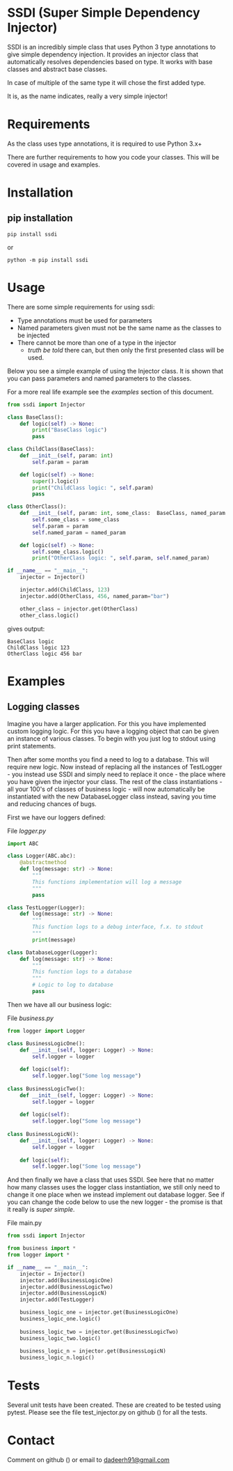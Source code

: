 # SSDI (Super Simple Dependency Injector)

SSDI is an incredibly simple class that uses Python 3 type annotations to give simple dependency injection.
It provides an injector class that automatically resolves dependencies based on type.
It works with base classes and abstract base classes.

In case of multiple of the same type it will chose the first added type.

It is, as the name indicates, really a very simple injector!

# Requirements
As the class uses type annotations, it is required to use Python 3.x+

There are further requirements to how you code your classes. This will be covered in usage and examples.

# Installation
## pip installation
```
pip install ssdi
```
or
```
python -m pip install ssdi
```

# Usage

There are some simple requirements for using ssdi:

* Type annotations must be used for parameters
* Named parameters given must not be the same name as the classes to be injected
* There cannot be more than one of a type in the injector
    * *truth be told* there can, but then only the first presented class will be used.

Below you see a simple example of using the Injector class.
It is shown that you can pass parameters and named parameters to the classes.

For a more real life example see the *examples* section of this document. 

```python
from ssdi import Injector

class BaseClass():
    def logic(self) -> None:
        print("BaseClass logic")
        pass

class ChildClass(BaseClass):
    def __init__(self, param: int)
        self.param = param

    def logic(self) -> None:
        super().logic()
        print("ChildClass logic: ", self.param)
        pass

class OtherClass():
    def __init__(self, param: int, some_class:  BaseClass, named_param: str = "foo") -> None:
        self.some_class = some_class
        self.param = param
        self.named_param = named_param

    def logic(self) -> None:
        self.some_class.logic()
        print("OtherClass logic: ", self.param, self.named_param)

if __name__ == "__main__":
    injector = Injector()

    injector.add(ChildClass, 123)
    injector.add(OtherClass, 456, named_param="bar")

    other_class = injector.get(OtherClass)
    other_class.logic()
```

gives output:

```
BaseClass logic
ChildClass logic 123
OtherClass logic 456 bar
```

# Examples
## Logging classes

Imagine you have a larger application. For this you have implemented custom logging logic. For this you have a logging object that can be given an instance of various classes. To begin with you just log to stdout using print statements. 

Then after some months you find a need to log to a database. This will require new logic. 
Now instead of replacing all the instances of TestLogger - you instead use SSDI and simply need to replace it once - the place where you have given the injector your class. 
The rest of the class instantiations - all your 100's of classes of business logic - will now automatically be instantiated with the new DatabaseLogger class instead, saving you time and reducing chances of bugs.


First we have our loggers defined:


File *logger.py*
```python
import ABC

class Logger(ABC.abc):
    @abstractmethod
    def log(message: str) -> None:
        """ 
        This functions implementation will log a message
        """
        pass

class TestLogger(Logger):
    def log(message: str) -> None:
        """
        This function logs to a debug interface, f.x. to stdout
        """
        print(message)

class DatabaseLogger(Logger):
    def log(message: str) -> None:
        """
        This function logs to a database
        """
        # Logic to log to database
        pass


```

Then we have all our business logic:

File *business.py*
```python
from logger import Logger

class BusinessLogicOne():
    def __init__(self, logger: Logger) -> None:
        self.logger = logger
    
    def logic(self):
        self.logger.log("Some log message")
        
class BusinessLogicTwo():
    def __init__(self, logger: Logger) -> None:
        self.logger = logger
    
    def logic(self):
        self.logger.log("Some log message")
        
class BusinessLogicN():
    def __init__(self, logger: Logger) -> None:
        self.logger = logger
    
    def logic(self):
        self.logger.log("Some log message")
```

And then finally we have a class that uses SSDI. See here that no matter how many classes uses the logger class instantiation, we still only need to change it one place when we instead implement out database logger. See if you can change the code below to use the new logger - the promise is that it really is *super simple*.

File main.py

```python
from ssdi import Injector

from business import *
from logger import *

if __name__ == "__main__":
    injector = Injector()
    injector.add(BusinessLogicOne)
    injector.add(BusinessLogicTwo)
    injector.add(BusinessLogicN)
    injector.add(TestLogger)

    business_logic_one = injector.get(BusinessLogicOne)
    business_logic_one.logic()
    
    business_logic_two = injector.get(BusinessLogicTwo)
    business_logic_two.logic()
    
    business_logic_n = injector.get(BusinessLogicN)
    business_logic_n.logic()
```


# Tests
Several unit tests have been created. These are created to be tested using pytest. Please see the file test_injector.py on github () for all the tests.

# Contact
Comment on github () or email to dadeerh91@gmail.com